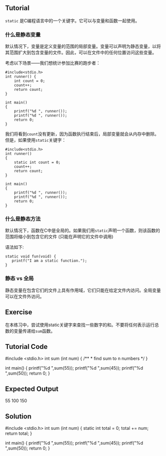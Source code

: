 Tutorial
--------
`static` 是C编程语言中的一个关键字。它可以与变量和函数一起使用。

### 什么是静态变量
默认情况下，变量是定义变量的范围的局部变量。变量可以声明为静态变量，以将其范围扩大到包含变量的文件。因此，可以在文件中的任何位置访问这些变量。

考虑以下场景——我们想统计参加比赛的跑步者：

    #include<stdio.h>
    int runner() {
        int count = 0;
        count++;
        return count;
    }

    int main()
    {
        printf("%d ", runner());
        printf("%d ", runner());
        return 0;
    }

我们将看到`count`没有更新，因为函数执行结束后，局部变量就会从内存中删除。但是，如果使用`static`关键字：

    #include<stdio.h>
    int runner()
    {
        static int count = 0;
        count++;
        return count;
    }

    int main()
    {
        printf("%d ", runner());
        printf("%d ", runner());
        return 0;
    }

### 什么是静态方法
默认情况下，函数在C中是全局的。如果我们用`static`声明一个函数，则该函数的范围将缩小到包含它的文件 (只能在声明它的文件中调用)

语法如下:

    static void fun(void) {
       printf("I am a static function.");
    }

### 静态 vs 全局
静态变量在包含它们的文件上具有作用域，它们只能在给定文件内访问。全局变量可以在文件外访问。

Exercise
--------
在本练习中，尝试使用static关键字来查找一些数字的和。不要将任何表示运行总数的变量传递给`sum`函数。

Tutorial Code
-------------

   #include <stdio.h>
   int sum (int num) {
       /**
       * find sum to n numbers
       */
   }

   int main() {
       printf("%d ",sum(55));
       printf("%d ",sum(45));
       printf("%d ",sum(50));
       return 0;
   }

Expected Output
---------------

   55 100 150

Solution
--------

   #include <stdio.h>
   int sum (int num) {
       static int total = 0;
       total += num;
       return total;
   }

   int main() {
       printf("%d ",sum(55));
       printf("%d ",sum(45));
       printf("%d ",sum(50));
       return 0;
   }

